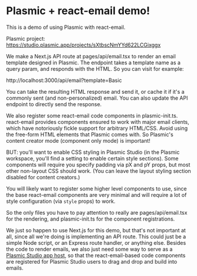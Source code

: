 # Plasmic + react-email demo!

This is a demo of using Plasmic with react-email.

Plasmic project: https://studio.plasmic.app/projects/sXtbscNmYYd622LCGixggx

We make a Next.js API route at pages/api/email.tsx to render an email template designed in Plasmic.
The endpoint takes a template name as a query param, and responds with the HTML.
So you can visit for example:

http://localhost:3000/api/email?template=Basic

You can take the resulting HTML response and send it, or cache it if it's a commonly sent (and non-personalized) email.
You can also update the API endpoint to directly send the response.

We also register some react-email code components in plasmic-init.ts.
react-email provides components ensured to work with major email clients, which have notoriously fickle support for arbitrary HTML/CSS.
Avoid using the free-form HTML elements that Plasmic comes with.
So Plasmic's content creator mode (component only mode) is important!

BUT: you'll want to enable CSS styling in Plasmic Studio (in the Plasmic workspace, you'll find a setting to enable certain style sections).
Some components will require you specify padding via pX and pY props, but most other non-layout CSS should work.
(You can leave the layout styling section disabled for content creators.)

You will likely want to register some higher level components to use, since the base react-email components are very minimal and will require a lot of style configuration (via `style` props) to work.

So the only files you have to pay attention to really are pages/api/email.tsx for the rendering, and plasmic-init.ts for the component registrations.

We just so happen to use Next.js for this demo, but that's not important at all, since all we're doing is implementing an API route.
This could just be a simple Node script, or an Express route handler, or anything else.
Besides the code to render emails, we also just need some way to serve as a [Plasmic Studio app host][app host],
so that the react-email-based code components are registered for Plasmic Studio users to drag and drop and build into emails.

[app host]: https://docs.plasmic.app/learn/app-hosting